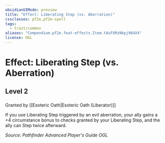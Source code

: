 ```yaml
---
obsidianUIMode: preview
title: "Effect: Liberating Step (vs. Aberration)"
cssclasses: pf2e,pf2e-spell
tags:
  - trait/common
aliases: "Compendium.pf2e.feat-effects.Item.tAsFXMzNkpj964X4"
license: OGL
---
```

# Effect: Liberating Step (vs. Aberration)
## Level 2
### 






Granted by [[Esoteric Oath|Esoteric Oath (Liberator)]]

If you use Liberating Step triggered by an evil aberration, your ally gains a +4 circumstance bonus to checks granted by your Liberating Step, and the ally can Step twice afterward.

*Source: Pathfinder Advanced Player's Guide*
*OGL*